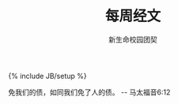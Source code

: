﻿---
layout: post
title: "每周经文"
description: ""
author: "新生命校园团契"
category: 经文分享
tags: [灵修]
---
{% include JB/setup %}

免我们的债，如同我们免了人的债。 -- 马太福音6:12
